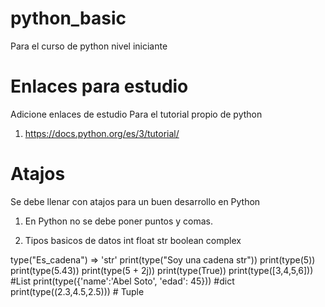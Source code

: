 # python_basic
Para el curso de python nivel iniciante

# Enlaces para estudio
Adicione enlaces de estudio
Para el tutorial propio de python
1. https://docs.python.org/es/3/tutorial/

# Atajos
Se debe llenar con atajos para un buen desarrollo en Python

1. En Python no se debe poner puntos y comas. 

2. Tipos basicos de datos
   int
   float
   str
   boolean
   complex

type("Es_cadena") => 'str'
print(type("Soy una cadena str"))
print(type(5))
print(type(5.43))
print(type(5 + 2j))
print(type(True))
print(type([3,4,5,6]))  #List
print(type({'name':'Abel Soto', 'edad': 45})) #dict
print(type((2.3,4.5,2.5))) # Tuple


